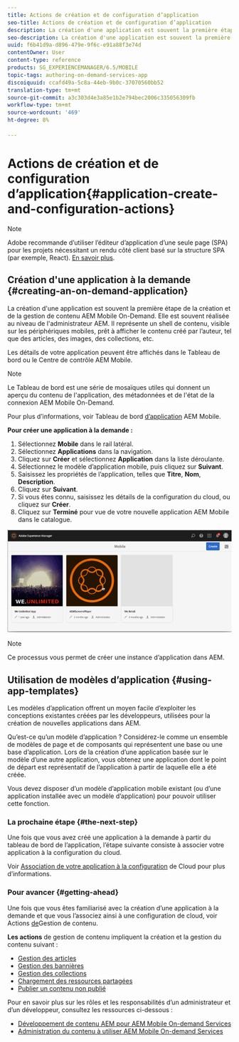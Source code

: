 ```yaml
---
title: Actions de création et de configuration d’application
seo-title: Actions de création et de configuration d’application
description: La création d'une application est souvent la première étape vers la création et la gestion de contenu AEM Mobile On-Demand. Consultez cette page pour en savoir plus.
seo-description: La création d'une application est souvent la première étape vers la création et la gestion de contenu AEM Mobile On-Demand. Consultez cette page pour en savoir plus.
uuid: f6b41d9a-d896-479e-9f6c-e91a88f3e74d
contentOwner: User
content-type: reference
products: SG_EXPERIENCEMANAGER/6.5/MOBILE
topic-tags: authoring-on-demand-services-app
discoiquuid: ccafd49a-5c8a-44eb-9b0c-37070560bb52
translation-type: tm+mt
source-git-commit: a3c303d4e3a85e1b2e794bec2006c335056309fb
workflow-type: tm+mt
source-wordcount: '469'
ht-degree: 8%

---
```



# Actions de création et de configuration d’application{#application-create-and-configuration-actions}

>[!NOTE]
>
>Adobe recommande d’utiliser l’éditeur d’application d’une seule page (SPA) pour les projets nécessitant un rendu côté client basé sur la structure SPA (par exemple, React). [En savoir plus](/help/sites-developing/spa-overview.md).

## Création d&#39;une application à la demande {#creating-an-on-demand-application}

La création d&#39;une application est souvent la première étape de la création et de la gestion de contenu AEM Mobile On-Demand. Elle est souvent réalisée au niveau de l&#39;administrateur AEM. Il représente un shell de contenu, visible sur les périphériques mobiles, prêt à afficher le contenu créé par l’auteur, tel que des articles, des images, des collections, etc.

Les détails de votre application peuvent être affichés dans le Tableau de bord ou le Centre de contrôle AEM Mobile.

>[!NOTE]
>
>Le Tableau de bord est une série de mosaïques utiles qui donnent un aperçu du contenu de l&#39;application, des métadonnées et de l&#39;état de la connexion AEM Mobile On-Demand.
>
>Pour plus d’informations, voir Tableau de bord [d’application](/help/mobile/mobile-apps-ondemand-application-dashboard.md) AEM Mobile.

**Pour créer une application à la demande :**

1. Sélectionnez **Mobile** dans le rail latéral.
1. Sélectionnez **Applications** dans la navigation.
1. Cliquez sur **Créer** et sélectionnez **Application** dans la liste déroulante.
1. Sélectionnez le modèle d’application mobile, puis cliquez sur **Suivant**.
1. Saisissez les propriétés de l’application, telles que **Titre**, **Nom**, **Description**.
1. Cliquez sur **Suivant**.
1. Si vous êtes connu, saisissez les détails de la configuration du cloud, ou cliquez sur **Créer**.
1. Cliquez sur **Terminé** pour vue de votre nouvelle application AEM Mobile dans le catalogue.

![chlimage_1](assets/chlimage_1.gif)

>[!NOTE]
>
>Ce processus vous permet de créer une instance d’application dans AEM.

## Utilisation de modèles d’application {#using-app-templates}

Les modèles d’application offrent un moyen facile d’exploiter les conceptions existantes créées par les développeurs, utilisées pour la création de nouvelles applications dans AEM.

Qu’est-ce qu’un modèle d’application ? Considérez-le comme un ensemble de modèles de page et de composants qui représentent une base ou une base d’application.
Lors de la création d’une application basée sur le modèle d’une autre application, vous obtenez une application dont le point de départ est représentatif de l’application à partir de laquelle elle a été créée.

Vous devez disposer d’un modèle d’application mobile existant (ou d’une application installée avec un modèle d’application) pour pouvoir utiliser cette fonction.

### La prochaine étape {#the-next-step}

Une fois que vous avez créé une application à la demande à partir du tableau de bord de l’application, l’étape suivante consiste à associer votre application à la configuration du cloud.

Voir [Association de votre application à la configuration](/help/mobile/mobile-on-demand-associating-an-on-demand-app-to-cloud-configuration.md) de Cloud pour plus d’informations.

### Pour avancer {#getting-ahead}

Une fois que vous êtes familiarisé avec la création d’une application à la demande et que vous l’associez ainsi à une configuration de cloud, voir Actions [de](/help/mobile/mobile-apps-ondemand-manage-content-ondemand.md)Gestion de contenu.

**Les actions** de gestion de contenu impliquent la création et la gestion du contenu suivant :

* [Gestion des articles](/help/mobile/mobile-on-demand-managing-articles.md)
* [Gestion des bannières](/help/mobile/mobile-on-demand-managing-banners.md)
* [Gestion des collections](/help/mobile/mobile-on-demand-managing-collections.md)
* [Chargement des ressources partagées](/help/mobile/mobile-on-demand-shared-resources.md)
* [Publier un contenu non publié](/help/mobile/mobile-on-demand-publishing-unpublishing.md)

Pour en savoir plus sur les rôles et les responsabilités d’un administrateur et d’un développeur, consultez les ressources ci-dessous :

* [Développement de contenu AEM pour AEM Mobile On-demand Services](/help/mobile/aem-mobile-on-demand.md)
* [Administration du contenu à utiliser AEM Mobile On-demand Services](/help/mobile/aem-mobile.md)
